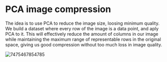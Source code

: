 # PCA image compression

The idea is to use PCA to reduce the image size, loosing minimum quality. We build a dataset where every row of the image is a data point, and aply PCA to it. This will effectively reduce the amount of columns in our image while maintaining the maximum range of representable rows in the original space, giving us good compression without too much loss in image quality.

![7475467854785](https://github.com/joaovmeyer/PCA-image-compression/assets/144701021/6cf41455-3584-4e0d-9549-fdf48dd4a82a)
